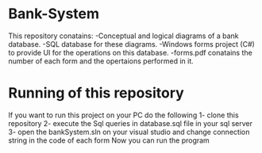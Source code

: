 # Bank-System
This repository conatains: 
-Conceptual and logical diagrams of a bank database.
-SQL database for these diagrams.
-Windows forms project (C#) to provide UI for the operations on this database.
-forms.pdf conatains the number of each form and the opertaions performed in it.

# Running of  this repository
If you want to run this project on your PC do the following 
1- clone this repository 
2- execute the Sql queries in database.sql file in your sql server
3- open the bankSystem.sln on your visual studio and change connection string in the code of each form 
Now you can run the program
